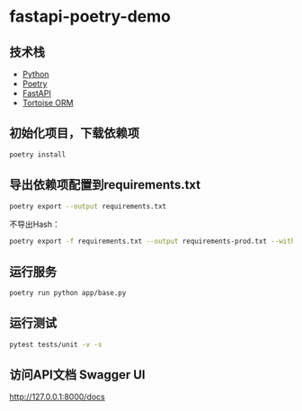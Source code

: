 # fastapi-poetry-demo

## 技术栈

- [Python](https://www.python.org/)
- [Poetry](https://python-poetry.org/)
- [FastAPI](https://fastapi.tiangolo.com/)
- [Tortoise ORM](https://tortoise.github.io/)

## 初始化项目，下载依赖项

```bash
poetry install
```

## 导出依赖项配置到requirements.txt

```bash
poetry export --output requirements.txt
```

不导出Hash：

```bash
poetry export -f requirements.txt --output requirements-prod.txt --without-hashes
```

## 运行服务

```bash
poetry run python app/base.py
```

## 运行测试

```bash
pytest tests/unit -v -s
```

## 访问API文档 Swagger UI

<http://127.0.0.1:8000/docs>
